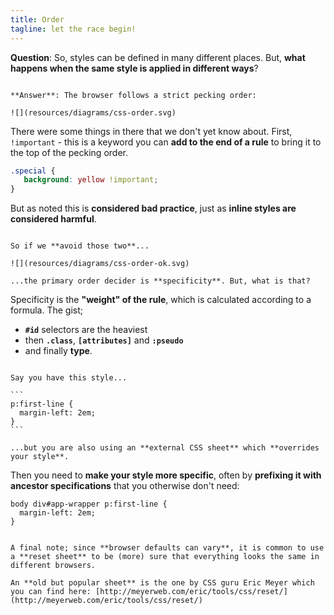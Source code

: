```yaml
---
title: Order
tagline: let the race begin!
---
```


**Question**: So, styles can be defined in many different places. But, **what happens when the same style is applied in different ways**?

~~~

**Answer**: The browser follows a strict pecking order:

![](resources/diagrams/css-order.svg)

~~~

There were some things in there that we don't yet know about. First, `!important` - this is a keyword you can **add to the end of a rule** to bring it to the top of the pecking order.

```css
.special {
   background: yellow !important;
}
```

But as noted this is **considered bad practice**, just as **inline styles are considered harmful**.

~~~

So if we **avoid those two**...

![](resources/diagrams/css-order-ok.svg)

...the primary order decider is **specificity**. But, what is that?

~~~

Specificity is the **"weight" of the rule**, which is calculated according to a formula. The gist;

* **`#id`** selectors are the heaviest
* then **`.class`**, **`[attributes]`** and **`:pseudo`**
* and finally **type**.

~~~

Say you have this style...

```
p:first-line {
  margin-left: 2em;
}
```

...but you are also using an **external CSS sheet** which **overrides your style**.

~~~

Then you need to **make your style more specific**, often by **prefixing it with ancestor specifications** that you otherwise don't need: 

```
body div#app-wrapper p:first-line {
  margin-left: 2em;
}
```

~~~

A final note; since **browser defaults can vary**, it is common to use a **reset sheet** to be (more) sure that everything looks the same in different browsers.

An **old but popular sheet** is the one by CSS guru Eric Meyer which you can find here: [http://meyerweb.com/eric/tools/css/reset/](http://meyerweb.com/eric/tools/css/reset/)